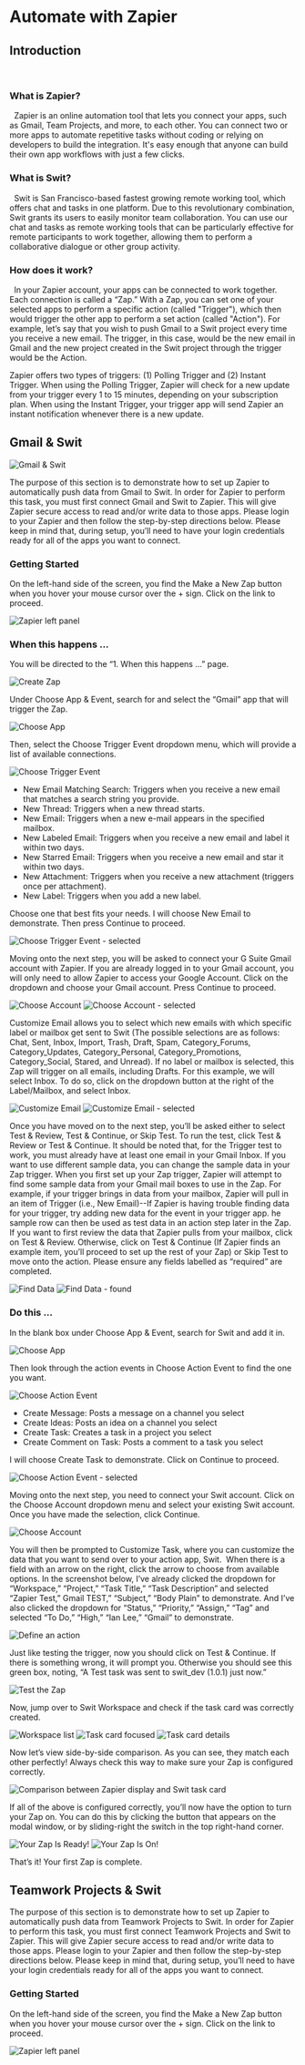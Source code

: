 # Automate with Zapier

## Introduction

 
### What is Zapier?
 
Zapier is an online automation tool that lets you connect your apps, such as Gmail, Team Projects, and more, to each other. You can connect two or more apps to automate repetitive tasks without coding or relying on developers to build the integration. It's easy enough that anyone can build their own app workflows with just a few clicks.

### What is Swit?
 
Swit is San Francisco-based fastest growing remote working tool, which offers chat and tasks in one platform. Due to this revolutionary combination, Swit grants its users to easily monitor team collaboration. You can use our chat and tasks as remote working tools that can be particularly effective for remote participants to work together, allowing them to perform a collaborative dialogue or other group activity.

### How does it work?
 
In your Zapier account, your apps can be connected to work together. Each connection is called a “Zap.” With a Zap, you can set one of your selected apps to perform a specific action (called "Trigger"), which then would trigger the other app to perform a set action (called "Action"). For example, let’s say that you wish to push Gmail to a Swit project every time you receive a new email. The trigger, in this case, would be the new email in Gmail and the new project created in the Swit project through the trigger would be the Action. 

Zapier offers two types of triggers: (1) Polling Trigger and (2) Instant Trigger. When using the Polling Trigger, Zapier will check for a new update from your trigger every 1 to 15 minutes, depending on your subscription plan. When using the Instant Trigger, your trigger app will send Zapier an instant notification whenever there is a new update.


## Gmail & Swit

![Gmail & Swit](img/image1.png)

The purpose of this section is to demonstrate how to set up Zapier to automatically push data from Gmail to Swit. In order for Zapier to perform this task, you must first connect Gmail and Swit to Zapier. This will give Zapier secure access to read and/or write data to those apps. Please login to your Zapier and then follow the step-by-step directions below. Please keep in mind that, during setup, you’ll need to have your login credentials ready for all of the apps you want to connect.

### Getting Started

On the left-hand side of the screen, you find the Make a New Zap button when you hover your mouse cursor over the + sign. Click on the link to proceed.

![Zapier left panel](img/image2.png)

### When this happens ...

You will be directed to the “1. When this happens …” page. 

![Create Zap](img/image3.png)

Under Choose App & Event, search for and select the “Gmail” app that will trigger the Zap. 

![Choose App](img/image4.png)

Then, select the Choose Trigger Event dropdown menu, which will provide a list of available connections.

![Choose Trigger Event](img/image5.png)

- New Email Matching Search: Triggers when you receive a new email that matches a search string you provide.
- New Thread: Triggers when a new thread starts.
- New Email: Triggers when a new e-mail appears in the specified mailbox.
- New Labeled Email: Triggers when you receive a new email and label it within two days.
- New Starred Email: Triggers when you receive a new email and star it within two days.
- New Attachment: Triggers when you receive a new attachment (triggers once per attachment).
- New Label: Triggers when you add a new label.

Choose one that best fits your needs. I will choose New Email to demonstrate. Then press Continue to proceed.

![Choose Trigger Event - selected](img/image6.png)

Moving onto the next step, you will be asked to connect your G Suite Gmail account with Zapier. If you are already logged in to your Gmail account, you will only need to allow Zapier to access your Google Account. Click on the dropdown and choose your Gmail account. Press Continue to proceed.

![Choose Account](img/image7.png)
![Choose Account - selected](img/image8.png)

Customize Email allows you to select which new emails with which specific label or mailbox get sent to Swit (The possible selections are as follows: Chat, Sent, Inbox, Import, Trash, Draft, Spam, Category_Forums, Category_Updates, Category_Personal, Category_Promotions, Category_Social, Stared, and Unread). If no label or mailbox is selected, this Zap will trigger on all emails, including Drafts. For this example, we will select Inbox. To do so, click on the dropdown button at the right of the Label/Mailbox, and select Inbox.

![Customize Email](img/image9.png)
![Customize Email - selected](img/image10.png)

Once you have moved on to the next step, you’ll be asked either to select Test & Review, Test & Continue, or Skip Test. To run the test, click Test & Review or Test & Continue. It should be noted that, for the Trigger test to work, you must already have at least one email in your Gmail Inbox. If you want to use different sample data, you can change the sample data in your Zap trigger. When you first set up your Zap trigger, Zapier will attempt to find some sample data from your Gmail mail boxes to use in the Zap. For example, if your trigger brings in data from your mailbox, Zapier will pull in an item of Trigger (i.e., New Email)--If Zapier is having trouble finding data for your trigger, try adding new data for the event in your trigger app. he sample row can then be used as test data in an action step later in the Zap. If you want to first review the data that Zapier pulls from your mailbox, click on Test & Review. Otherwise, click on Test & Continue (If Zapier finds an example item, you’ll proceed to set up the rest of your Zap) or Skip Test to move onto the action. Please ensure any fields labelled as “required” are completed.

![Find Data](img/image11.png)
![Find Data - found](img/image12.png)

### Do this ... 

In the blank box under Choose App & Event, search for Swit and add it in.

![Choose App](img/image13.png)

Then look through the action events in Choose Action Event to find the one you want.

![Choose Action Event](img/image14.png)

- Create Message: Posts a message on a channel you select
- Create Ideas: Posts an idea on a channel you select
- Create Task: Creates a task in a project you select
- Create Comment on Task: Posts a comment to a task you select

I will choose Create Task to demonstrate. Click on Continue to proceed.

![Choose Action Event - selected](img/image15.png)

Moving onto the next step, you need to connect your Swit account. Click on the Choose Account dropdown menu and select your existing Swit account. Once you have made the selection, click Continue.

![Choose Account](img/image16.png)

You will then be prompted to Customize Task, where you can customize the data that you want to send over to your action app, Swit.  When there is a field with an arrow on the right, click the arrow to choose from available options. In the screenshot below, I’ve already clicked the dropdown for “Workspace,” “Project,” “Task Title,” “Task Description” and selected “Zapier Test,” Gmail TEST,” “Subject,” “Body Plain” to demonstrate. And I’ve also clicked the dropdown for “Status,” “Priority,” “Assign,” “Tag” and selected “To Do,” “High,” “Ian Lee,” “Gmail” to demonstrate.

![Define an action](img/image17.png)

Just like testing the trigger, now you should click on Test & Continue. If there is something wrong, it will prompt you. Otherwise you should see this green box, noting, “A Test task was sent to swit_dev (1.0.1) just now.”

![Test the Zap](img/image18.png)

Now, jump over to Swit Workspace and check if the task card was correctly created.

![Workspace list](img/image19.png)
![Task card focused](img/image20.png)
![Task card details](img/image21.png)

Now let’s view side-by-side comparison. As you can see, they match each other perfectly! Always check this way to make sure your Zap is configured correctly.

![Comparison between Zapier display and Swit task card](img/image46.png)

If all of the above is configured correctly, you’ll now have the option to turn your Zap on. You can do this by clicking the button that appears on the modal window, or by sliding-right the switch in the top right-hand corner.

![Your Zap Is Ready!](img/image24.png)
![Your Zap Is On!](img/image25.png)

That’s it! Your first Zap is complete.

## Teamwork Projects & Swit

The purpose of this section is to demonstrate how to set up Zapier to automatically push data from Teamwork Projects to Swit. In order for Zapier to perform this task, you must first connect Teamwork Projects and Swit to Zapier. This will give Zapier secure access to read and/or write data to those apps. Please login to your Zapier and then follow the step-by-step directions below. Please keep in mind that, during setup, you’ll need to have your login credentials ready for all of the apps you want to connect.

### Getting Started

On the left-hand side of the screen, you find the Make a New Zap button when you hover your mouse cursor over the + sign. Click on the link to proceed.

![Zapier left panel](img/image2.png)

